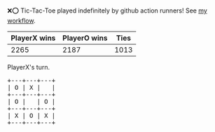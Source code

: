 :x::o: Tic-Tac-Toe played indefinitely by github action runners! See [my workflow](.github/workflows/play.yaml).

|PlayerX wins|PlayerO wins|Ties|
|-|-|-|
|2265|2187|1013|

PlayerX's turn.

<pre>
+---+---+---+
| O | X |   |
+---+---+---+
| O |   | O |
+---+---+---+
| X | O | X |
+---+---+---+
</pre>